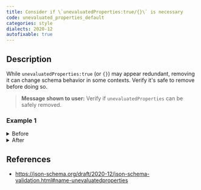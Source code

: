 ```yaml
---
title: Consider if \`unevaluatedProperties:true/{}\` is necessary
code: unevaluated_properties_default
categories: style
dialects: 2020-12
autofixable: true
---
```


## Description
While `unevaluatedProperties:true` (or `{}`) may appear redundant, removing it can change schema behavior in some contexts. Verify it's safe to remove before doing so.

> **Message shown to user:**
> Verify if `unevaluatedProperties` can be safely removed.

### Example 1
<details><summary>Before</summary>

```json
{
  "type": "object",
  "unevaluatedProperties": true
}
```
</details>

<details><summary>After</summary>

```json
{
  "type": "object",
  "unevaluatedProperties": false
}
```
</details>

## References
* <https://json-schema.org/draft/2020-12/json-schema-validation.html#name-unevaluatedproperties>
